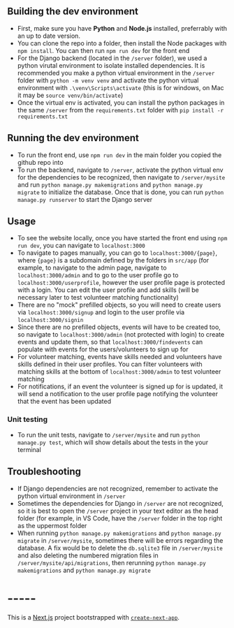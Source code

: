 ## Building the dev environment
- First, make sure you have **Python** and **Node.js** installed, preferrably with an up to date version.
- You can clone the repo into a folder, then install the Node packages with `npm install`. You can then run `npm run dev` for the front end
- For the Django backend (located in the `/server` folder), we used a python virutal environment to isolate installed dependencies. It is recommended you make a python virtual environment in the `/server` folder with `python -m venv venv` and activate the python virtual environment with `.\venv\Scripts\activate` (this is for windows, on Mac it may be `source venv/bin/activate`)
- Once the virtual env is activated, you can install the python packages in the same `/server` from the `requirements.txt` folder with `pip install -r requirements.txt`

## Running the dev environment
- To run the front end, use `npm run dev` in the main folder you copied the github repo into
- To run the backend, navigate to `/server`, activate the python virtual env for the dependencies to be recognized, then navigate to `/server/mysite` and run `python manage.py makemigrations` and `python manage.py migrate` to initialize the database. Once that is done, you can run `python manage.py runserver` to start the Django server

## Usage
- To see the website locally, once you have started the front end using `npm run dev`, you can navigate to `localhost:3000`
- To navigate to pages manually, you can go to `localhost:3000/{page}`, where `{page}` is a subdomain defined by the folders in `src/app` (for example, to navigate to the admin page, navigate to `localhost:3000/admin` and to go to the user profile go to `localhost:3000/userprofile`, however the user profile page is protected with a login. You can edit the user profile and add skills (will be necessary later to test volunteer matching functionality)
- There are no "mock" prefilled objects, so you will need to create users via `localhost:3000/signup` and login to the user profile via `localhost:3000/signin`
- Since there are no prefilled objects, events will have to be created too, so navigate to `localhost:3000/admin` (not protected with login) to create events and update them, so that `localhost:3000/findevents` can populate with events for the users/volunteers to sign up for
- For volunteer matching, events have skills needed and volunteers have skills defined in their user profiles. You can filter volunteers with matching skills at the bottom of `localhost:3000/admin` to test volunteer matching
- For notifications, if an event the volunteer is signed up for is updated, it will send a notification to the user profile page notifying the volunteer that the event has been updated

### Unit testing
- To run the unit tests, navigate to `/server/mysite` and run `python manage.py test`, which will show details about the tests in the your terminal

## Troubleshooting
- If Django dependencies are not recognized, remember to activate the python virtual environment in `/server`
- Sometimes the dependencies for Django in `/server` are not recognized, so it is best to open the `/server` project in your text editor as the head folder (for example, in VS Code, have the `/server` folder in the top right as the uppermost folder
- When running `python manage.py makemigrations` and `python manage.py migrate` in `/server/mysite`, sometimes there will be errors regarding the database. A fix would be to delete the `db.sqlite3` file in `/server/mysite` and also deleting the numbered migration files in `/server/mysite/api/migrations`, then rerunning `python manage.py makemigrations` and `python manage.py migrate`

# -----

This is a [Next.js](https://nextjs.org) project bootstrapped with [`create-next-app`](https://nextjs.org/docs/app/api-reference/cli/create-next-app).
